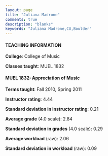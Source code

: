```yaml
---
layout: page
title: "Juliana Madrone" 
comments: true
description: "blanks"
keywords: "Juliana Madrone,CU,Boulder"
---
```

<head>
<script src="https://ajax.googleapis.com/ajax/libs/jquery/2.1.3/jquery.min.js"></script>
<script src="https://dl.dropboxusercontent.com/s/pc42nxpaw1ea4o9/highcharts.js?dl=0"></script>
<!-- <script src="../assets/js/highcharts.js"></script> -->
<style type="text/css">@font-face {
	font-family: "Bebas Neue";
	src: url(https://www.filehosting.org/file/details/544349/BebasNeue Regular.otf) format("opentype");
	}
	h1.Bebas { 
		font-family: "Bebas Neue", Verdana, Tahoma;
	}
</style>
</head>
	   
#### TEACHING INFORMATION

**College**: College of Music

**Classes taught**: MUEL 1832

#### MUEL 1832: Appreciation of Music

**Terms taught**: Fall 2010, Spring 2011

**Instructor rating**: 4.44

**Standard deviation in instructor rating**: 0.21

**Average grade** (4.0 scale): 2.84

**Standard deviation in grades** (4.0 scale): 0.29

**Average workload** (raw): 2.06

**Standard deviation in workload** (raw): 0.09

